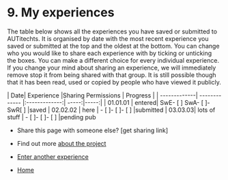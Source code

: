 # 9. My experiences

The table below shows all the experiences you have saved or submitted to AUTitechts. 
It is organised by date with the most recent experience you saved or submitted at the top and the oldest at the bottom. 
You can change who you would like to share each experience with by ticking or unticking the boxes. You can make a different choice for every individual experience. 
If you change your mind about sharing an experience, we will immediately remove stop it from being shared with that group. It is still possible though that it has been read, used or copied by people who have viewed it publicly. 

| Date| Experience       |Sharing Permissions        | Progress  |
| -------------| ------------- |:-------------:| -----:|-----:|
| 01.01.01   | entered| SwE- [ ] SwA- [ ]- SwR[ ] |saved
| 02.02.02    | here      |   - [ ]- [ ]- [ ] |submitted
| 03.03.03| lots of stuff     |   - [ ]- [ ]- [ ] |pending pub

* Share this page with someone else? [get sharing link]
* Find out more [about the project](/about/about.md)

* [Enter another experience](/enter-experience/enter-experience.md) 
* [Home](/REAMDE.md)
